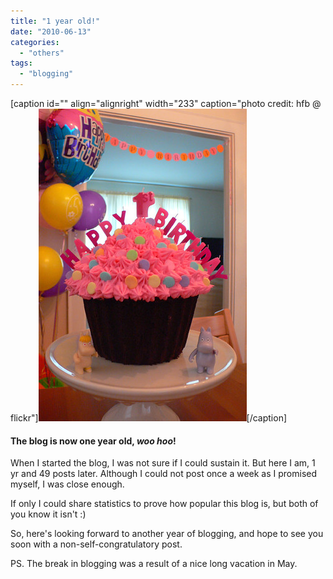 ```yaml
---
title: "1 year old!"
date: "2010-06-13"
categories: 
  - "others"
tags: 
  - "blogging"
---
```


\[caption id="" align="alignright" width="233" caption="photo credit: hfb @ flickr"\][![](images/2052055803_a508c7ed75.jpg "One year old!")](http://www.flickr.com/photos/hfb/2052055803/)\[/caption\]

#### The blog is now one year old, _woo hoo_!

When I started the blog, I was not sure if I could sustain it. But here I am, 1 yr and 49 posts later. Although I could not post once a week as I promised myself, I was close enough.

If only I could share statistics to prove how popular this blog is, but both of you know it isn't :)

So, here's looking forward to another year of blogging, and hope to see you soon with a non-self-congratulatory post.

PS. The break in blogging was a result of a nice long vacation in May.
